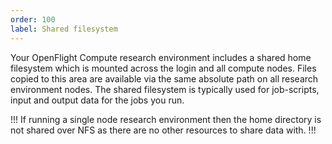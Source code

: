 ```yaml
---
order: 100
label: Shared filesystem
---
```


Your OpenFlight Compute research environment includes a shared home filesystem which is mounted across the login and all compute nodes. Files copied to this area are available via the same absolute path on all research environment nodes. The shared filesystem is typically used for job-scripts, input and output data for the jobs you run.

!!!
If running a single node research environment then the home directory is not shared over NFS as there are no other resources to share data with.
!!!